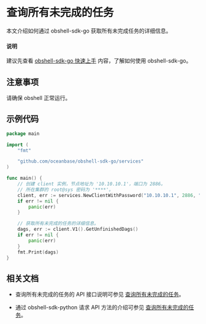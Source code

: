 # 查询所有未完成的任务

本文介绍如何通过 obshell-sdk-go 获取所有未完成任务的详细信息。

<main id="notice" type='explain'>
  <h4>说明</h4>
  <p>建议先查看 <a href='../100.quickstart-of-go.md'>obshell-sdk-go 快速上手</a> 内容，了解如何使用 obshell-sdk-go。</p>
</main>

## 注意事项

请确保 obshell 正常运行。

## 示例代码

```go
package main

import (
    "fmt"

    "github.com/oceanbase/obshell-sdk-go/services"
)

func main() {
    // 创建 client 实例，节点地址为 '10.10.10.1'，端口为 2886。
    // 所在集群的 root@sys 密码为 '****'。
    client, err := services.NewClientWithPassword("10.10.10.1", 2886, "***")
    if err != nil {
        panic(err)
    }

    // 获取所有未完成的任务的详细信息。
    dags, err := client.V1().GetUnfinishedDags()
    if err != nil {
        panic(err)
    }
    fmt.Print(dags)
}
```

## 相关文档

* 查询所有未完成的任务的 API 接口说明可参见 [查询所有未完成的任务](../../../400.obshell-api-reference/1000.task-management/2300.get-all-unfinish-task.md)。

* 通过 obshell-sdk-python 请求 API 方法的介绍可参见 [查询所有未完成的任务](../../100.python/1000.task-management/2300.get-all-unfinish-task-of-python.md)。
